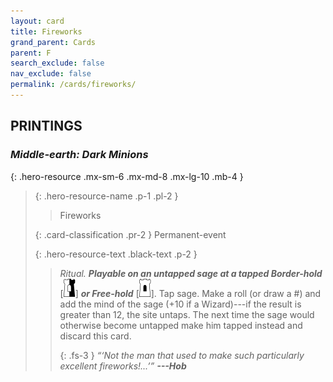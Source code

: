 ```yaml
---
layout: card
title: Fireworks
grand_parent: Cards
parent: F
search_exclude: false
nav_exclude: false
permalink: /cards/fireworks/
---
```


## PRINTINGS


### _Middle-earth: Dark Minions_

{: .hero-resource .mx-sm-6 .mx-md-8 .mx-lg-10 .mb-4 }
> {: .hero-resource-name .p-1 .pl-2 }
> > <div class="card-mp"></div>
> > <div class="card-name">Fireworks</div>
>
> {: .card-classification .pr-2 }
> Permanent-event
>
> {: .hero-resource-text .black-text .p-2 }
> > _Ritual._ ***Playable on an untapped sage at a tapped Border-hold*** \[![](/assets/images/border-hold.svg)] ***or Free-hold*** \[![](/assets/images/free-hold.svg)]. Tap sage. Make a roll (or draw a #) and add the mind of the sage (+10 if a Wizard)---if the result is greater than 12, the site untaps. The next time the sage would otherwise become untapped make him tapped instead and discard this card.   
> > 
> > {: .fs-3 } 
> > _“‘Not the man that used to make such particularly excellent fireworks!...’”_ ***---&#65279;Hob***  
> 
